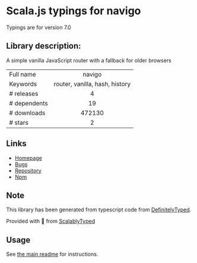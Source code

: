 
# Scala.js typings for navigo

Typings are for version 7.0

## Library description:
A simple vanilla JavaScript router with a fallback for older browsers

|                    |                 |
| ------------------ | :-------------: |
| Full name          | navigo |
| Keywords           | router, vanilla, hash, history |
| # releases         | 4 |
| # dependents       | 19 |
| # downloads        | 472130 |
| # stars            | 2 |

## Links
- [Homepage](https://github.com/krasimir/navigo#readme)
- [Bugs](https://github.com/krasimir/navigo/issues)
- [Repository](https://github.com/krasimir/navigo)
- [Npm](https://www.npmjs.com/package/navigo)
    


## Note
This library has been generated from typescript code from [DefinitelyTyped](https://definitelytyped.org).

Provided with :purple_heart: from [ScalablyTyped](https://github.com/oyvindberg/ScalablyTyped)

## Usage
See [the main readme](../../readme.md) for instructions.


